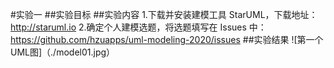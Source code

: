 #实验一
##实验目标
##实验内容
1.下载并安装建模工具 StarUML，下载地址：http://staruml.io
2.确定个人建模选题，将选题填写在 Issues 中：https://github.com/hzuapps/uml-modeling-2020/issues
##实验结果
![第一个UML图]（./model01.jpg）
